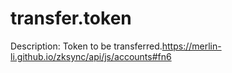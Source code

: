 # transfer.token

Description: Token to be transferred.https://merlin-li.github.io/zksync/api/js/accounts#fn6
